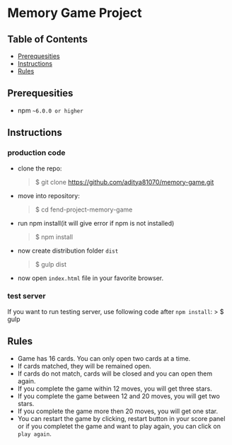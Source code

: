 # Memory Game Project

## Table of Contents

* [Prerequesities](#prerequesities)
* [Instructions](#instructions)
* [Rules](#rules)


## Prerequesities
* npm `~6.0.0 or higher`

## Instructions

### production code
* clone the repo:
	> $ git clone https://github.com/aditya81070/memory-game.git
* move into repository:
	> $ cd fend-project-memory-game
* run npm install(it will give error if npm is not installed)
	> $ npm install
* now create distribution folder `dist`
	> $ gulp dist
* now open `index.html` file in your favorite browser.

### test server
If you want to run testing server, use following code after `npm install`:
	> $ gulp
## Rules

* Game has 16 cards. You can only open two cards at a time.
* If cards matched, they will be remained open.
* If cards do not match, cards will be closed and you can open them again.
* If you complete the game within 12 moves, you will get three stars.
* If you complete the game between 12 and 20 moves, you will get two stars.
* If you complete the game more then 20 moves, you will get one star.
* You can restart the game by clicking, restart button in your score panel or if you completet the game and want to play again, you can click on `play again`.
